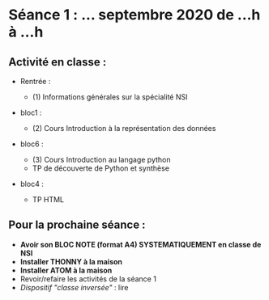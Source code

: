 # Séance 1 : ... septembre 2020 de ...h à ...h
## Activité en classe :
* Rentrée :
	* (1) Informations générales sur la spécialité NSI

	
* bloc1 :
	* (2) Cours Introduction à la représentation des données


* bloc6 :
	* (3) Cours Introduction au langage python
	* TP de découverte de Python et synthèse


* bloc4 :
  * TP HTML

## Pour la prochaine séance :
  * **Avoir son BLOC NOTE (format A4) SYSTEMATIQUEMENT en classe de NSI**
  * **Installer THONNY à la maison**
  * **Installer ATOM à la maison**
  * Revoir/refaire les activités de la séance 1
  * *Dispositif "classe inversée"* : lire
